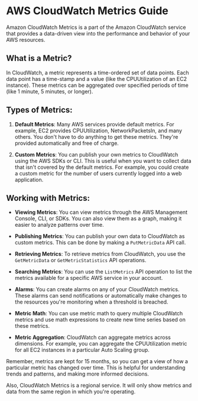 # AWS CloudWatch Metrics Guide

Amazon CloudWatch Metrics is a part of the Amazon CloudWatch service that provides a data-driven view into the performance and behavior of your AWS resources.

## What is a Metric?

In CloudWatch, a metric represents a time-ordered set of data points. Each data point has a time-stamp and a value (like the CPUUtilization of an EC2 instance). These metrics can be aggregated over specified periods of time (like 1 minute, 5 minutes, or longer).

## Types of Metrics:

1. **Default Metrics**: Many AWS services provide default metrics. For example, EC2 provides CPUUtilization, NetworkPacketsIn, and many others. You don't have to do anything to get these metrics. They're provided automatically and free of charge.

2. **Custom Metrics**: You can publish your own metrics to CloudWatch using the AWS SDKs or CLI. This is useful when you want to collect data that isn't covered by the default metrics. For example, you could create a custom metric for the number of users currently logged into a web application.

## Working with Metrics:

- **Viewing Metrics**: You can view metrics through the AWS Management Console, CLI, or SDKs. You can also view them as a graph, making it easier to analyze patterns over time.

- **Publishing Metrics**: You can publish your own data to CloudWatch as custom metrics. This can be done by making a `PutMetricData` API call.

- **Retrieving Metrics**: To retrieve metrics from CloudWatch, you use the `GetMetricData` or `GetMetricStatistics` API operations.

- **Searching Metrics**: You can use the `ListMetrics` API operation to list the metrics available for a specific AWS service in your account.

- **Alarms**: You can create alarms on any of your CloudWatch metrics. These alarms can send notifications or automatically make changes to the resources you're monitoring when a threshold is breached.

- **Metric Math**: You can use metric math to query multiple CloudWatch metrics and use math expressions to create new time series based on these metrics.

- **Metric Aggregation**: CloudWatch can aggregate metrics across dimensions. For example, you can aggregate the CPUUtilization metric for all EC2 instances in a particular Auto Scaling group.

Remember, metrics are kept for 15 months, so you can get a view of how a particular metric has changed over time. This is helpful for understanding trends and patterns, and making more informed decisions. 

Also, CloudWatch Metrics is a regional service. It will only show metrics and data from the same region in which you're operating.